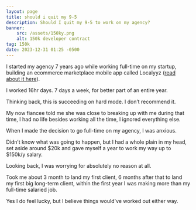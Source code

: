 ```yaml
---
layout: page
title: should i quit my 9-5
description: Should I quit my 9-5 to work on my agency?
banner:
    src: /assets/150ky.png
    alt: 150k developer contract
tag: 150k
date: 2023-12-31 01:25 -0500
---
```


I started my agency 7 years ago while working full-time on my startup, building
an ecommerce marketplace mobile app called Localyyz ([read about it
here](https://www.linkedin.com/pulse/localyyz-1-trending-app-shopify-store-stefan-suppa)).

I worked 16hr days. 7 days a week, for better part of an entire year.

Thinking back, this is succeeding on hard mode. I don’t recommend it.

My now fiancee told me she was close to breaking up with me during that time,
I had no life besides working all the time, I ignored everything else.

When I made the decision to go full-time on my agency, I was anxious.

Didn’t know what was going to happen, but I had a whole plain in my head, set
aside around $20k and gave myself a year to work my way up to $150k/y salary.

Looking back, I was worrying for absolutely no reason at all.

Took me about 3 month to land my first client, 6 months after that to land my
first big long-term client, within the first year I was making more than my
full-time salaried job.

Yes I do feel lucky, but I believe things would've worked out either way.
